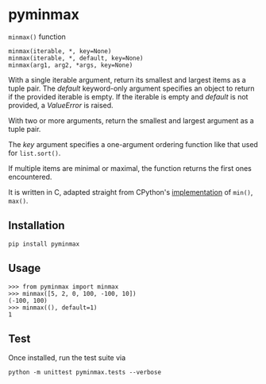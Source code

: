 # pyminmax
``minmax()`` function
```
minmax(iterable, *, key=None)
minmax(iterable, *, default, key=None)
minmax(arg1, arg2, *args, key=None)
```
With a single iterable argument, return its smallest and largest items as a
tuple pair. The *default* keyword-only argument specifies an object to return if
the provided iterable is empty. If the iterable is empty and *default* is not
provided, a *ValueError* is raised.

With two or more arguments, return the smallest and largest argument as a
tuple pair.

The *key* argument specifies a one-argument ordering function like that used
for ``list.sort()``.

If multiple items are minimal or maximal, the function returns the first ones
encountered.

It is written in C, adapted straight from CPython's [implementation](https://github.com/python/cpython/blob/a74cd3ba5de1aad1a1e1ee57328b54c22be47f77/Python/bltinmodule.c#L1728)
of ``min()``, ``max()``.
## Installation
```
pip install pyminmax
```
## Usage
```python3
>>> from pyminmax import minmax
>>> minmax([5, 2, 0, 100, -100, 10])
(-100, 100)
>>> minmax((), default=1)
1
```
## Test
Once installed, run the test suite via
```
python -m unittest pyminmax.tests --verbose
```

